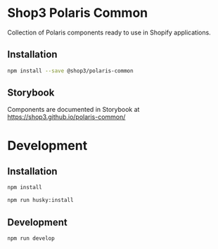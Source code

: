 # Shop3 Polaris Common

Collection of Polaris components ready to use in Shopify applications.

## Installation

```bash
npm install --save @shop3/polaris-common
```

## Storybook

Components are documented in Storybook at https://shop3.github.io/polaris-common/

# Development

## Installation

```bash
npm install

npm run husky:install
```

## Development

```bash
npm run develop
```
